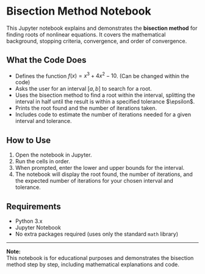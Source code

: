 # Bisection Method Notebook

This Jupyter notebook explains and demonstrates the **bisection method** for finding roots of nonlinear equations. It covers the mathematical background, stopping criteria, convergence, and order of convergence.

## What the Code Does

- Defines the function $f(x) = x^3 + 4x^2 - 10$. (Can be changed within the code)
- Asks the user for an interval $[a, b]$ to search for a root.
- Uses the bisection method to find a root within the interval, splitting the interval in half until the result is within a specified tolerance $\epsilon\$.
- Prints the root found and the number of iterations taken.
- Includes code to estimate the number of iterations needed for a given interval and tolerance.

## How to Use

1. Open the notebook in Jupyter.
2. Run the cells in order.
3. When prompted, enter the lower and upper bounds for the interval.
4. The notebook will display the root found, the number of iterations, and the expected number of iterations for your chosen interval and tolerance.

## Requirements

- Python 3.x
- Jupyter Notebook
- No extra packages required (uses only the standard `math` library)

---
**Note:**  
This notebook is for educational purposes and demonstrates the bisection method step by step, including mathematical explanations and code.
